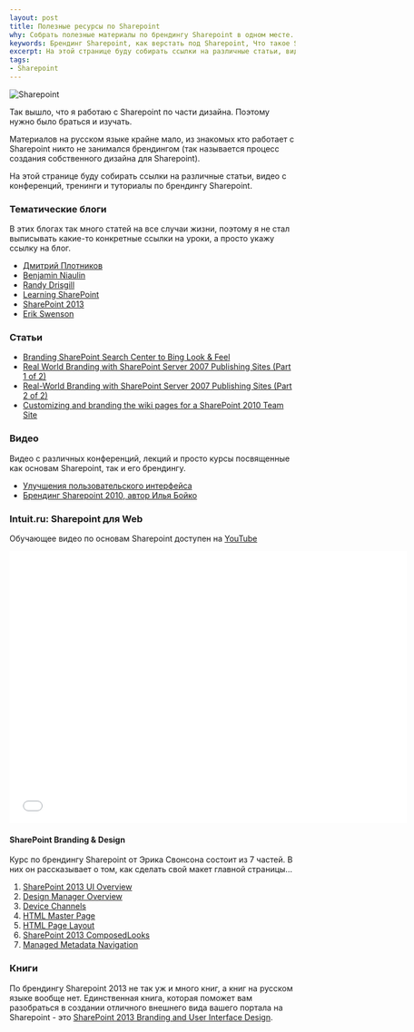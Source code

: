 ```yaml
---
layout: post
title: Полезные ресурсы по Sharepoint
why: Собрать полезные материалы по брендингу Sharepoint в одном месте.
keywords: Брендинг Sharepoint, как верстать под Sharepoint, Что такое Sharepoint, книга по Sharepoint
excerpt: На этой странице буду собирать ссылки на различные статьи, видео с конференций, тренинги и туториалы по брендингу Sharepoint
tags:
- Sharepoint
---
```


<img class="align-left" src="{{ site.url}}/upload/article/2014/02/02/sharepoint.png" title="Sharepoint">

Так вышло, что я работаю с Sharepoint по части дизайна. Поэтому нужно было браться и изучать.

Материалов на русском языке крайне мало, из знакомых кто работает с Sharepoint никто не занимался брендингом (так называется процесс создания собственного дизайна для Sharepoint).

На этой странице буду собирать ссылки на различные статьи, видео с конференций, тренинги и туториалы по брендингу Sharepoint.

### Тематические блоги

В этих блогах так много статей на все случаи жизни, поэтому я не стал выписывать какие-то конкретные ссылки на уроки, а просто укажу ссылку на блог.

- [Дмитрий Плотников](http://dplotnikov.wordpress.com/)
- [Benjamin Niaulin](http://bniaulin.wordpress.com/)
- [Randy Drisgill](http://blog.drisgill.com/)
- [Learning SharePoint](http://www.learningsharepoint.com/)
- [SharePoint 2013](http://sp2013.blogspot.ru/)
- [Erik Swenson](http://erikswenson.blogspot.ru/)

### Статьи

- [Branding SharePoint Search Center to Bing Look & Feel](http://www.nullskull.com/a/1384/branding-sharepoint-search-center-to-bing-look--feel.aspx)
- [Real World Branding with SharePoint Server 2007 Publishing Sites (Part 1 of 2)](http://msdn.microsoft.com/en-us/library/ee354191.aspx)
- [Real-World Branding with SharePoint Server 2007 Publishing Sites (Part 2 of 2)](http://msdn.microsoft.com/en-us/library/ee354190.aspx)
- [Customizing and branding the wiki pages for a SharePoint 2010 Team Site](http://mosshowto.blogspot.ru/2010/06/sharepoint-2010-wiki-customizing.html)

### Видео

Видео с различных конференций, лекций и просто курсы посвященные как основам Sharepoint, так и его брендингу.

- [Улучшения пользовательского интерфейса](http://www.techdays.ru/videos/2282.html)
- [Брендинг Sharepoint 2010, автор Илья Бойко](http://www.techdays.ru/videos/2763.html)

### Intuit.ru: Sharepoint для Web

Обучающее видео по основам Sharepoint доступен на [YouTube](http://www.youtube.com/watch?v=gdanJpm2l24&list=PLDrmKwRSNx7JcOc2Cv6FKDoq1GroAd333)

<iframe width="700" height="480" src="//www.youtube.com/embed/gdanJpm2l24?list=PLDrmKwRSNx7JcOc2Cv6FKDoq1GroAd333" frameborder="0" allowfullscreen></iframe>

#### SharePoint Branding & Design

Курс по брендингу Sharepoint от Эрика Свонсона состоит из 7 частей. В них он рассказывает о том, как сделать свой макет главной страницы...

1. [SharePoint 2013 UI Overview](http://www.youtube.com/watch?v=NtebTdxSftQ)
2. [Design Manager Overview](http://www.youtube.com/watch?v=kItYpLwK0bM)
3. [Device Channels](http://www.youtube.com/watch?v=9Ul8YanNBAY)
4. [HTML Master Page](http://www.youtube.com/watch?v=Y9MmWVOVDlU)
5. [HTML Page Layout](http://www.youtube.com/watch?v=nhzTHGkghDw)
6. [SharePoint 2013 ComposedLooks](http://www.youtube.com/watch?v=Ob6EjMeUCgw)
7. [Managed Metadata Navigation](http://www.youtube.com/watch?v=xOuWOAjeJr8)

### Книги

По брендингу Sharepoint 2013 не так уж и много книг, а книг на русском языке вообще нет. Единственная книга, которая поможет вам разобраться в создании отличного внешнего вида вашего портала на Sharepoint - это [SharePoint 2013 Branding and User Interface Design](http://it-ebooks.info/book/3049/).
